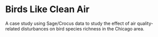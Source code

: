 # Birds Like Clean Air
A case study using Sage/Crocus data to study the effect of air quality-related disturbances on bird species richness in the Chicago area.
